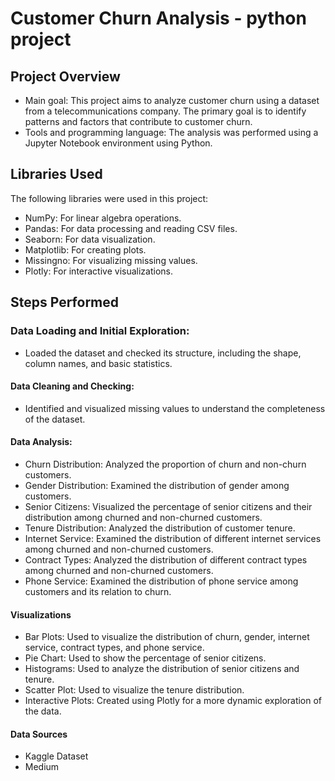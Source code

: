 # Customer Churn Analysis - python project

## Project Overview
- Main goal: This project aims to analyze customer churn using a dataset from a telecommunications company. The primary goal is to identify patterns and factors that contribute to customer churn.
- Tools and programming language: The analysis was performed using a Jupyter Notebook environment using Python.

## Libraries Used

The following libraries were used in this project:

- NumPy: For linear algebra operations.
- Pandas: For data processing and reading CSV files.
- Seaborn: For data visualization.
- Matplotlib: For creating plots.
- Missingno: For visualizing missing values.
- Plotly: For interactive visualizations.

## Steps Performed
### Data Loading and Initial Exploration:

- Loaded the dataset and checked its structure, including the shape, column names, and basic statistics.

#### Data Cleaning and Checking:

- Identified and visualized missing values to understand the completeness of the dataset.

#### Data Analysis:

- Churn Distribution: Analyzed the proportion of churn and non-churn customers.
- Gender Distribution: Examined the distribution of gender among customers.
- Senior Citizens: Visualized the percentage of senior citizens and their distribution among churned and non-churned customers.
- Tenure Distribution: Analyzed the distribution of customer tenure.
- Internet Service: Examined the distribution of different internet services among churned and non-churned customers.
- Contract Types: Analyzed the distribution of different contract types among churned and non-churned customers.
- Phone Service: Examined the distribution of phone service among customers and its relation to churn.

#### Visualizations
- Bar Plots: Used to visualize the distribution of churn, gender, internet service, contract types, and phone service.
- Pie Chart: Used to show the percentage of senior citizens.
- Histograms: Used to analyze the distribution of senior citizens and tenure.
- Scatter Plot: Used to visualize the tenure distribution.
- Interactive Plots: Created using Plotly for a more dynamic exploration of the data.

#### Data Sources
- Kaggle Dataset
- Medium 
